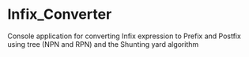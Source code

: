 # Infix_Converter
Console application for converting Infix expression to Prefix and Postfix using tree (NPN and RPN) and the Shunting yard algorithm
